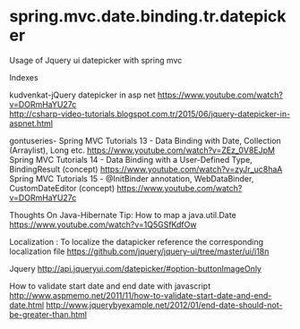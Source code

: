 # spring.mvc.date.binding.tr.datepicker
Usage of Jquery ui datepicker with spring mvc


Indexes

kudvenkat-jQuery datepicker in asp net
  https://www.youtube.com/watch?v=DORmHaYU27c<br/>
  http://csharp-video-tutorials.blogspot.com.tr/2015/06/jquery-datepicker-in-aspnet.html<br/>

gontuseries-
  Spring MVC Tutorials 13 - Data Binding with Date, Collection (Arraylist), Long etc.
    https://www.youtube.com/watch?v=ZEz_0V8EJpM<br/>
  Spring MVC Tutorials 14 - Data Binding with a User-Defined Type, BindingResult (concept)
    https://www.youtube.com/watch?v=zyJr_uc8haA<br/>
  Spring MVC Tutorials 15 - @InitBinder annotation, WebDataBinder, CustomDateEditor (concept)
    https://www.youtube.com/watch?v=DORmHaYU27c<br/>

Thoughts On Java-Hibernate Tip: How to map a java.util.Date
  https://www.youtube.com/watch?v=1Q5GSfKdfOw

Localization : To localize the datapicker reference the corresponding localization file
  https://github.com/jquery/jquery-ui/tree/master/ui/i18n
 
 Jquery
  http://api.jqueryui.com/datepicker/#option-buttonImageOnly
  
How to validate start date and end date with javascript
  http://www.aspmemo.net/2011/11/how-to-validate-start-date-and-end-date.html
  http://www.jquerybyexample.net/2012/01/end-date-should-not-be-greater-than.html

  

